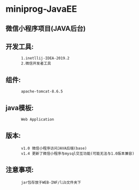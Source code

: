 # miniprog-JavaEE
## 微信小程序项目(JAVA后台)
## 开发工具:
           1.inetllij-IDEA-2019.2
           2.微信开发者工具
## 组件:
           apache-tomcat-8.6.5
## java模板:
           Web Application
## 版本:
           v1.0 微信小程序访问JAVA后端(base)
           v1.4 更新了微信小程序与mysql交互功能(可能无法与1.0版本兼容)
## 注意事项:
           jar包存放于WEB-INF/lib文件夹下
                   
